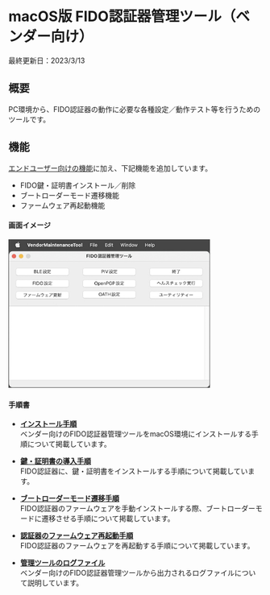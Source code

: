 # macOS版 FIDO認証器管理ツール（ベンダー向け）

最終更新日：2023/3/13

## 概要
PC環境から、FIDO認証器の動作に必要な各種設定／動作テスト等を行うためのツールです。

## 機能
[エンドユーザー向けの機能](README.md)に加え、下記機能を追加しています。

* FIDO鍵・証明書インストール／削除
* ブートローダーモード遷移機能
* ファームウェア再起動機能

#### 画面イメージ
<img src="assets08/0001.jpg" width="400">

#### 手順書

- <b>[インストール手順](../../MaintenanceTool/macOSApp/DEVTOOLINST.md)</b><br>
ベンダー向けのFIDO認証器管理ツールをmacOS環境にインストールする手順について掲載しています。

- <b>[鍵・証明書の導入手順](../../MaintenanceTool/macOSApp/ATTESTATION.md)</b><br>
FIDO認証器に、鍵・証明書をインストールする手順について掲載しています。

- <b>[ブートローダーモード遷移手順](../../MaintenanceTool/macOSApp/BOOTLOADERMODE.md)</b><br>
FIDO認証器のファームウェアを手動インストールする際、ブートローダーモードに遷移させる手順について掲載しています。

- <b>[認証器のファームウェア再起動手順](../../MaintenanceTool/macOSApp/RESETFIRMWARE.md)</b><br>
FIDO認証器のファームウェアを再起動する手順について掲載しています。

- <b>[管理ツールのログファイル](../../MaintenanceTool/macOSApp/DEVTOOLLOG.md)</b><br>
ベンダー向けのFIDO認証器管理ツールから出力されるログファイルについて説明しています。
